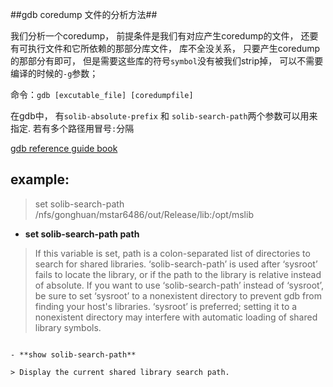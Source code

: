 ##gdb coredump 文件的分析方法##

我们分析一个coredump， 前提条件是我们有对应产生coredump的文件， 还要有可执行文件和它所依赖的那部分库文件， 库不全没关系， 只要产生coredump的那部分有即可， 但是需要这些库的符号`symbol`没有被我们strip掉， 可以不需要编译的时候的`-g`参数；

命令：`gdb [excutable_file] [coredumpfile]`

在gdb中， 有`solib-absolute-prefix` 和 `solib-search-path`两个参数可以用来指定. 若有多个路径用冒号`:`分隔

[gdb reference guide book](http://visualgdb.com/gdbreference/commands/set_solib-search-path)

example:
---
> set solib-search-path /nfs/gonghuan/mstar6486/out/Release/lib:/opt/mslib


- **set solib-search-path path**

> If this variable is set, path is a colon-separated list of directories to search for shared libraries. ‘solib-search-path’ is used after ‘sysroot’ fails to locate the library, or if the path to the library is relative instead of absolute. If you want to use ‘solib-search-path’ instead of ‘sysroot’, be sure to set ‘sysroot’ to a nonexistent directory to prevent gdb from finding your host's libraries. ‘sysroot’ is preferred; setting it to a nonexistent directory may interfere with automatic loading of shared library symbols.
```

- **show solib-search-path**

> Display the current shared library search path.